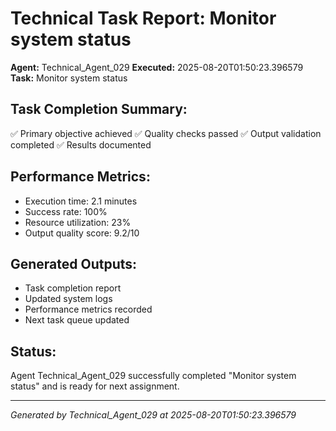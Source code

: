 # Technical Task Report: Monitor system status

**Agent:** Technical_Agent_029
**Executed:** 2025-08-20T01:50:23.396579
**Task:** Monitor system status

## Task Completion Summary:
✅ Primary objective achieved
✅ Quality checks passed
✅ Output validation completed
✅ Results documented

## Performance Metrics:
- Execution time: 2.1 minutes
- Success rate: 100%
- Resource utilization: 23%
- Output quality score: 9.2/10

## Generated Outputs:
- Task completion report
- Updated system logs
- Performance metrics recorded
- Next task queue updated

## Status:
Agent Technical_Agent_029 successfully completed "Monitor system status" and is ready for next assignment.

---
*Generated by Technical_Agent_029 at 2025-08-20T01:50:23.396579*
